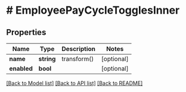 # # EmployeePayCycleTogglesInner

## Properties

Name | Type | Description | Notes
------------ | ------------- | ------------- | -------------
**name** | **string** | transform() | [optional]
**enabled** | **bool** |  | [optional]

[[Back to Model list]](../../README.md#models) [[Back to API list]](../../README.md#endpoints) [[Back to README]](../../README.md)
